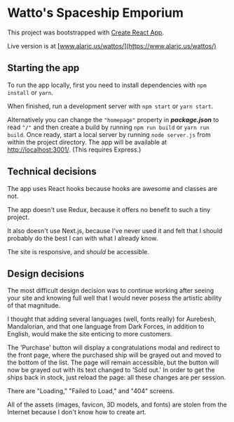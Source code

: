# Watto's Spaceship Emporium

This project was bootstrapped with [Create React App](https://github.com/facebook/create-react-app).

Live version is at [www.alaric.us/wattos/](https://www.alaric.us/wattos/)

## Starting the app
To run the app locally, first you need to install dependencies with `npm install` or `yarn`.

When finished, run a development server with `npm start` or `yarn start`.

Alternatively you can change the `"homepage"` property in ***package.json*** to read `"/"` and then create a build by running `npm run build` or `yarn run build`. Once ready, start a local server by running `node server.js` from within the project directory. The app will be available at [http://localhost:3001/](http://localhost:3001/). (This requires Express.)

## Technical decisions

The app uses React hooks because hooks are awesome and classes are not.

The app doesn't use Redux, because it offers no benefit to such a tiny project.

It also doesn't use Next.js, because I've never used it and felt that I should probably do the best I can with what I already know.

The site is responsive, and _should_ be accessible.

## Design decisions

The most difficult design decision was to continue working after seeing your site and knowing full well that I would never posess the artistic ability of that magnitude.

I thought that adding several languages (well, fonts really) for Aurebesh, Mandalorian, and that one language from Dark Forces, in addition to English, would make the site enticing to more customers.

The 'Purchase' button will display a congratulations modal and redirect to the front page, where the purchased ship will be grayed out and moved to the bottom of the list. The page will remain accessible, but the button will now be grayed out with its text changed to 'Sold out.' In order to get the ships back in stock, just reload the page: all these changes are per session.

There are "Loading," "Failed to Load," and "404" screens.

All of the assets (images, favicon, 3D models, and fonts) are stolen from the Internet because I don't know how to create art.
